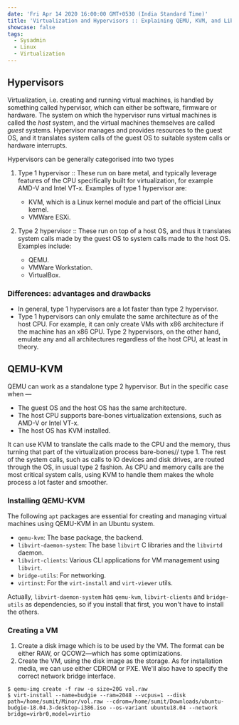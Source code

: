```yaml
---
date: 'Fri Apr 14 2020 16:00:00 GMT+0530 (India Standard Time)'
title: 'Virtualization and Hypervisors :: Explaining QEMU, KVM, and Libvirt'
showcase: false
tags:
  - Sysadmin
  - Linux
  - Virtualization
---
```


## Hypervisors

Virtualization, i.e. creating and running virtual machines, is handled by something called hypervisor, which can either be software, firmware or hardware. The system on which the hypervisor runs virtual machines is called the _host_ system, and the virtual machines themselves are called _guest_ systems.  Hypervisor manages  and provides resources to the guest OS, and it translates system calls of the guest OS to suitable system calls or hardware interrupts.

Hypervisors can be generally categorised into two types

1. Type 1 hypervisor :: These run on bare metal, and typically leverage features of the CPU specifically built for virtualization, for example AMD-V and Intel VT-x. Examples of type 1 hypervisor are:
   - KVM, which is a Linux kernel module and part of the official Linux kernel.
   - VMWare ESXi. 

2. Type 2 hypervisor :: These run on top of a host OS, and thus it translates system calls made by the guest OS to system calls made to the host OS. Examples include:
	- QEMU.
	- VMWare Workstation.
	- VirtualBox.

### Differences: advantages and drawbacks

- In general, type 1 hypervisors are a lot faster than type 2 hypervisor.
- Type 1 hypervisors can only emulate the same architecture as of the host CPU. For example, it can only create VMs with x86 architecture if the machine has an x86 CPU. Type 2 hypervisors, on the other hand, emulate any and all architectures regardless of the host CPU, at least in theory.


## QEMU-KVM

QEMU can work as a standalone type 2 hypervisor. But in the specific case when —

- The guest OS and the host OS has the same architecture.
- The host CPU supports bare-bones virtualization extensions, such as AMD-V or Intel VT-x.
- The host OS has KVM installed.

It can use KVM to translate the calls made to the CPU and the memory, thus turning that part of the virtualization process bare-bones// type 1. The rest of the system calls, such as calls to IO devices and disk drives, are routed through the OS, in usual type 2 fashion. As CPU and memory calls are the most critical system calls, using KVM to handle them makes the whole process a lot faster and smoother.

### Installing QEMU-KVM

The following `apt` packages are essential for creating and managing virtual machines using QEMU-KVM in an Ubuntu system.

- `qemu-kvm`: The base package, the backend.
- `libvirt-daemon-system`: The base `libvirt` C libraries and the `libvirtd` daemon.
- `libvirt-clients`: Various CLI applications for VM management using `libvirt`.
- `bridge-utils`: For networking.
- `virtinst`: For the `virt-install` and `virt-viewer` utils.

Actually, `libvirt-daemon-system` has `qemu-kvm`, `libvirt-clients` and `bridge-utils` as dependencies, so if you install that first, you won't have to install the others.


### Creating a VM

1. Create a disk image which is to be used by the VM. The format can be either RAW, or QCOW2—which has some optimizations.
2. Create the VM, using the disk image as the storage. As for installation media, we can use either CDROM or PXE. We'll also have to specify the correct network bridge interface.

```console
$ qemu-img create -f raw -o size=20G vol.raw
$ virt-install --name=budgie --ram=2048 --vcpus=1 --disk path=/home/sumit/Minor/vol.raw --cdrom=/home/sumit/Downloads/ubuntu-budgie-18.04.3-desktop-i386.iso --os-variant ubuntu18.04 --network bridge=virbr0,model=virtio
```

